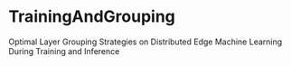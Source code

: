 # TrainingAndGrouping
Optimal Layer Grouping Strategies on Distributed Edge Machine Learning During Training and Inference
